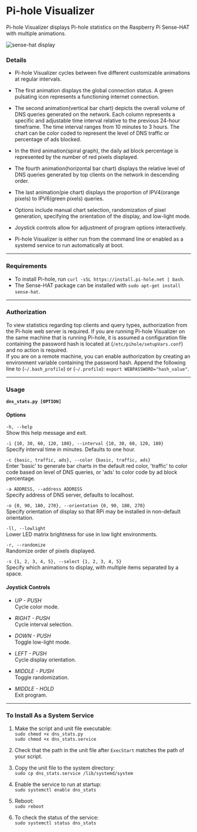 # Pi-hole Visualizer  
Pi-hole Visualizer displays Pi-hole statistics on the Raspberry Pi Sense-HAT with multiple animations.

![sense-hat display](https://github.com/simianAstronaut/pi-hole-visualizer/blob/master/images/sense_hat.gif)  

### Details  
- Pi-hole Visualizer cycles between five different customizable animations at regular intervals.  

- The first animation displays the global connection status. A green pulsating icon represents a functioning internet connection.

- The second animation(vertical bar chart) depicts the overall volume of DNS queries generated on the network. Each column represents a specific and adjustable time interval relative to the previous 24-hour timeframe. The time interval ranges from 10 minutes to 3 hours. The chart can be color coded to represent the level of DNS traffic or percentage of ads blocked.  

- In the third animation(spiral graph), the daily ad block percentage is represented by the number of red pixels displayed.  

- The fourth animation(horizontal bar chart) displays the relative level of DNS queries generated by top clients on the network in descending order.  

- The last animation(pie chart) displays the proportion of IPV4(orange pixels) to IPV6(green pixels) queries.  

- Options include manual chart selection, randomization of pixel generation, specifying the orientation of the display, and low-light mode.  

- Joystick controls allow for adjustment of program options interactively.  

- Pi-hole Visualizer is either run from the command line or enabled as a systemd service to run automatically at boot.  
---  
  
### Requirements
* To install Pi-hole, run `curl -sSL https://install.pi-hole.net | bash`.
* The Sense-HAT package can be installed with `sudo apt-get install sense-hat`.  
 
---  

### Authorization  
To view statistics regarding top clients and query types, authorization from the Pi-hole web server is required. If you are running Pi-hole Visualizer on the same machine that is running Pi-hole, it is assumed a configuration file containing the password hash is located at (`/etc/pihole/setupVars.conf`) and no action is required.  
If you are on a remote machine, you can enable authorization by creating an environment variable containing the password hash. Append the following line to (`~/.bash_profile`) or (`~/.profile`): `export WEBPASSWORD="hash_value"`.  

---  
  
### Usage
**`dns_stats.py [OPTION]`**  

#### Options  
`-h, --help`  
Show this help message and exit.  

`-i {10, 30, 60, 120, 180}, --interval {10, 30, 60, 120, 180}`  
Specify interval time in minutes. Defaults to one hour.

`-c {basic, traffic, ads}, --color {basic, traffic, ads}`  
Enter 'basic' to generate bar charts in the default red color, 'traffic' to color code based on level of DNS queries, or 'ads' to color code by ad block percentage.

`-a ADDRESS, --address ADDRESS`  
Specify address of DNS server, defaults to localhost.

`-o {0, 90, 180, 270}, --orientation {0, 90, 180, 270}`  
Specify orientation of display so that RPi may be installed in non-default orientation.

`-ll, --lowlight`  
Lower LED matrix brightness for use in low light environments.  

`-r, --randomize`  
Randomize order of pixels displayed.  

`-s {1, 2, 3, 4, 5}, --select {1, 2, 3, 4, 5}`  
Specify which animations to display, with multiple items separated by a space.  

#### Joystick Controls  
- _UP - PUSH_  
Cycle color mode.  

- _RIGHT - PUSH_  
Cycle interval selection.  

- _DOWN - PUSH_  
Toggle low-light mode.  

- _LEFT - PUSH_  
Cycle display orientation.  

- _MIDDLE - PUSH_  
Toggle randomization.  

- _MIDDLE - HOLD_  
Exit program.  
 
---  
  
 ### To Install As a System Service  
 1. Make the script and unit file executable:  
 `sudo chmod +x dns_stats.py`  
 `sudo chmod +x dns_stats.service`  
 
 2. Check that the path in the unit file after `ExecStart` matches the path of your script.  
 
 3. Copy the unit file to the system directory:  
 `sudo cp dns_stats.service /lib/systemd/system`  
 
 4. Enable the service to run at startup:  
 `sudo systemctl enable dns_stats`  
 
 5. Reboot:  
 `sudo reboot`  
 
 6. To check the status of the service:  
 `sudo systemctl status dns_stats`
